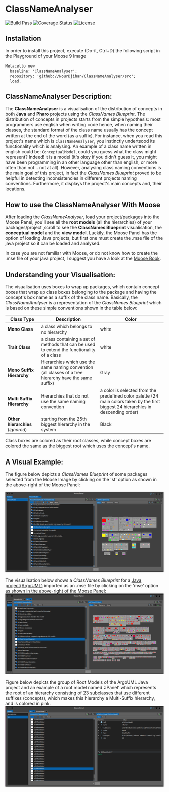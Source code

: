 # ClassNameAnalyser
![Build Pass](https://github.com/NourDjihan/ClassNameAnalyser/workflows/CI/badge.svg) 
[![Coverage Status](https://coveralls.io/repos/github/NourDjihan/ClassNameAnalyser/badge.svg?branch=master)](https://coveralls.io/github/NourDjihan/ClassNameAnalyser?branch=master)
[![License](https://img.shields.io/badge/license-MIT-blue.svg)](https://raw.githubusercontent.com/NourDjihan/ClassNameAnalyser/master/LICENSE)

## Installation

In order to install this project, execute (Do-it, Ctrl+D) the following script in the Playground of your Moose 9 Image

```Smalltalk
Metacello new
  baseline: 'ClassNameAnalyser';
  repository: 'github://NourDjihan/ClassNameAnalyser/src';
  load.
```
## ClassNameAnalyser Description:
The **ClassNameAnalyser** is a visualisation of the distribution of concepts in both **Java** and **Pharo** projects using the *ClassNames Blueprint*. The distribution of concepts in projects starts from the simple hypothesis: most programmers use english when writing code hence, when naming their classes, the standard format of the class name usually has the concept written at the end of the word (as a suffix). For instance, when you read this project's name which is `ClassNameAnalyser`, you instinctly undertsood its functionality which is analysing. An example of a class name written in english could be: `ConceptualModel`, could you guess what the class might represent? Indeed! it is a model (it's okey if you didn't guess it, you might have been programming in an other language other than english, or more often than not .. not at all). However, analysing class naming conventions is the main goal of this project, in fact the *ClassNames Blueprint* proved to be helpful in detecting inconsistencies in different projects naming conventions. Furthermore, it displays the project's main concepts and, their locations.

## How to use the ClassNameAnalyser With Moose
After loading the *ClassNameAnalyser*, load your project/packages into the Moose Panel, you'll see all the **root models** (all the hierarchies) of your packages/project ,scroll to see the **ClassNames Blueprint** visualisation, the **conceptual model** and the **view model**. Luckily, the Moose Panel has the option of loading Java projects, but first one must create the .mse file of the java project so it can be loaded and analysed.

In case you are not familiar with Moose, or do not know how to create the .mse file of your java project, I suggest you have a look at the [Moose Book](http://www.themoosebook.org/book/).

## Understanding your Visualisation:
The visualisation uses boxes to wrap up packages, which contain concept boxes that wrap up class boxes belonging to the package and having the concept's box name as a suffix of the class name. Basically, the *ClassNameAnalyser* is a representation of the *ClassNames Blueprint* which is based on these simple conventions shown in the table below:

Class Type | Description | Color
--- | --- | --- |
**Mono Class** | a class which belongs to no hierarchy | white
**Trait Class** | a class containing a set of methods that can be used to extend the functionality of a class | white
**Mono Suffix Hierarchy** | Hierarchies which use the same naming convention (all classes of a tree hierarchy have the same suffix) | Gray
**Multi Suffix Hierarchy** | Hierarchies that do not use the same naming convention | a color is selected from the predefined color palette (24 main colors taken by the first biggest 24 hierarchies in descending order)
**Other hierarchies** (*ignored*) | starting from the 25th biggest hierarchy in the system | Black

Class boxes are colored as their root classes, while concept boxes are colored the same as the biggest root which uses the concept's name.

## A Visual Example:
The figure below depicts a *ClassNames Blueprint* of some packages selected from the Moose Image by clicking on the 'st' option as shown in the above-right of the Moose Panel:

![](Images/PharoPackages.png)


The visualisation below shows a *ClassNames Blueprint* for a [Java project(ArgoUML)](https://github.com/argouml-tigris-org) imported as an .mse file by clicking on the 'mse' option as shown in the above-right of the Moose Panel:
![](Images/JavaProject(ArgoUML).png)

Figure below depicts the group of Root Models of the ArgoUML Java project and an example of a root model named 'JPanel' which represents the root of an hierarchy consisting of 23 subclasses that use different suffixes (concepts), which makes this hierarchy a Multi-Suffix hierarchy, and is colored in pink.
![](Images/RootModels.png)





